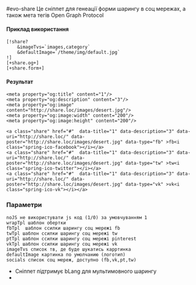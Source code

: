 #evo-share 
Це сніппет для генеації форми шарингу в соц мережах, а також мета тегів Open Graph Protocol

#### Приклад використання

    [!share?
        &imageTvs=`images,category`
        &defaultImage=`/theme/img/default.jpg`
    !]
    [+share.og+]
    [+share.form+]
#### Результат

    <meta property="og:title" content="1"/>
    <meta property="og:description" content="3"/>
    <meta property="og:image" content="http://share.loc/images/desert.jpg"/>
    <meta property="og:image:width" content="200"/>
    <meta property="og:image:height" content="200"/>
    
    <a class="share" href="#"  data-title="1" data-description="3" data-uri="http://share.loc/" data-poster="http://share.loc/images/desert.jpg" data-type="fb" >fb<i class="spring-ico-facebook"></i></a>
    <a class="share" href="#"  data-title="1" data-description="3" data-uri="http://share.loc/" data-poster="http://share.loc/images/desert.jpg" data-type="tw" >tw<i class="spring-ico-twitter"></i></a>
    <a class="share" href="#"  data-title="1" data-description="3" data-uri="http://share.loc/" data-poster="http://share.loc/images/desert.jpg" data-type="vk" >vk<i class="spring-ico-vk"></i></a>
    
### Параметри
    noJS не використувати js код (1/0) за умовчуванням 1
    wrapTpl шаблон обертки
    fbTpl  шаблон ссилки шарингу соц мережі fb
    twTpl шаблон ссилки шарингу соц мережі tw
    ptTpl шаблон ссилки шарингу соц мережі pinterest
    vkTpl шаблон ссилки шарингу соц мережі vk
    imageTvs список тв, де буде шукатись карртинка
    defaultImage картинка по умолчанию (логотип)
    socials список соц мереж, доступно (fb,vk,pt,tw)



* Сніппет підтримує bLang для мультимовного шарингу
*
